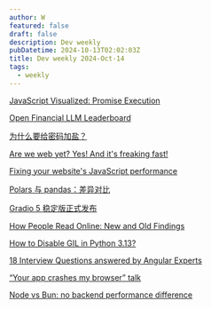 ```yaml
---
author: W
featured: false
draft: false
description: Dev weekly
pubDatetime: 2024-10-13T02:02:03Z
title: Dev weekly 2024-Oct-14
tags:
  - weekly
---
```


[JavaScript Visualized: Promise Execution](https://www.lydiahallie.com/blog/promise-execution)

[Open Financial LLM Leaderboard](https://huggingface.co/spaces/TheFinAI/Open-Financial-LLM-Leaderboard)

[为什么要给密码加盐？](https://mp.weixin.qq.com/s?__biz=MzkxMDE5NzE4Mg%3D%3D&abtest_cookie=AAACAA%3D%3D&ascene=56&chksm=c03d8005448ff3defa82842d60d6b38e2d5f4de53591e21c2e8674ee339ef243be2c6c60f564&clicktime=1728434675&countrycode=CN&devicetype=android-34&enterid=1728434675&exportkey=n_ChQIAhIQBoUpTlO7%2FoNs7nwS7SmudhLaAQIE97dBBAEAAAAAADmbCtFcYdcAAAAOpnltbLcz9gKNyK89dVj02NSrm%2FTaBUYUuuJGTS35rLP%2BIoaIaIgxzue5emOYlrYeu2V7NYBKg6nfppFhaoh1rKuJKWcGntT9XZcjIRrg0b3oB%2BLwgvV8hJR3TgD3%2B7Cm4LxCKmA1%2FmleHIfFoRC7OfIu3jQkYmgGQVexK8HnS%2BRK%2B6FbaFdAlkRFAIywqP0qP0iPgN3NUXn0ARCsdQFuMTNh%2BR6bW25CP4uiRei4LgEL1jNcp57Ycwsbk5XKNodqH%2BkH&fasttmpl_flag=0&fasttmpl_fullversion=7417968-zh_CN-zip&fasttmpl_type=0&finder_biz_enter_id=4&flutter_pos=27&idx=1&lang=zh_CN&mid=2247484981&nettype=3gnet&pass_ticket=P%2FFhSt9T37l2WTc5dXTMEL31bI2ORl5gFNthM66QsnPWe1iIqsaxWproH0teUK9%2F&ranksessionid=1728433469&realreporttime=1728434675194&scene=90&session_us=gh_628c91685404&sessionid=1728433598&sn=40567ed05484ea867e630b7e32d2d64a&subscene=93&version=28003339&wx_header=3&xtrack=1)

[Are we web yet? Yes! And it's freaking fast!](https://www.arewewebyet.org/)

[Fixing your website's JavaScript performance](https://developer.mozilla.org/en-US/blog/fix-javascript-performance/)

[Polars 与 pandas：差异对比](https://blog.jetbrains.com/zh-hans/pycharm/2024/07/polars-vs-pandas/)

[Gradio 5 稳定版正式发布](https://mp.weixin.qq.com/s?__biz=Mzk0MDQyNTY4Mw%3D%3D&abtest_cookie=AAACAA%3D%3D&ascene=56&chksm=c39acbada727fd29ea311a910cec5d483f85fb6b4defb670adea4f23b47bf2a193d53f4d51cc&clicktime=1728551359&countrycode=CN&devicetype=android-34&enterid=1728551359&exportkey=n_ChQIAhIQf%2FPvgrYV4%2BZNtOaSMkaiDxLjAQIE97dBBAEAAAAAAOoBGMlyd4MAAAAOpnltbLcz9gKNyK89dVj0VIbmTCtrC8ePO9o5svr94mKrJAJ5lfo%2BTm6OPWEY2vuJlfyg6hsmn9gHDDdSfw5M8f0ZNTfGiXHffHQ%2F96ur5vbPbwKhcXV0d3B%2BHYafR%2B4NH69SBhktshQDX%2BXOxCG8i1MOKUs9m22Vsz3YICF2ouf7ilHLUdn3jKvKp3N0g9oFeu2oBoZXDXDmb2uN3318%2BaJz54AnDJHtA%2BHl5BD5u1Q1kwF57KmSl4ub0LKA9%2Bg%2F%2BoZtfwQOmZchwXuE&fasttmpl_flag=0&fasttmpl_fullversion=7420685-zh_CN-zip&fasttmpl_type=0&finder_biz_enter_id=4&flutter_pos=2&idx=1&lang=zh_CN&mid=2247493083&nettype=WIFI&pass_ticket=VuzioivwkDSZhrJIQGwqdfJWLeQSRT3ZyfLUwNlmIRMOhzgtqGjHNV6B5HZQ7UCw&ranksessionid=1728551245&realreporttime=1728551359814&scene=90&session_us=gh_504339124f0f&sessionid=1728551251&sn=e829ff7c33c623bfcaef4bdf6d219eaa&subscene=93&version=280033f2&wx_header=3&xtrack=1)

[How People Read Online: New and Old Findings](https://www.nngroup.com/articles/how-people-read-online/)

[How to Disable GIL in Python 3.13?](https://geekpython.in/how-to-disable-gil-in-python)

[18 Interview Questions answered by Angular Experts](https://www.angularspace.com/18-interview-questions-answered-by-angular-experts-live-post/)

[“Your app crashes my browser” talk](https://www.phpied.com/your-app-crashes-my-browser-talk/)

[Node vs Bun: no backend performance difference](https://evertheylen.eu/p/node-vs-bun/)

[]()

[]()

[]()

[]()

[]()

[]()

[]()

[]()

[]()

[]()

[]()

[]()

[]()

[]()

[]()

[]()

[]()

[]()

[]()

[]()

[]()

[]()

[]()

[]()

[]()

[]()

[]()

[]()

[]()

[]()

[]()

[]()

[]()

[]()

[]()

[]()

[]()

[]()

[]()

[]()

[]()

[]()

[]()

[]()

[]()

[]()

[]()

[]()

[]()

[]()

[]()

[]()

[]()

[]()

[]()

[]()

[]()

[]()

[]()

[]()

[]()

[]()

[]()

[]()

[]()

[]()

[]()

[]()

[]()

[]()

[]()

[]()

[]()

[]()

[]()

[]()

[]()

[]()

[]()

[]()

[]()

[]()

[]()

[]()

[]()

[]()

[]()

[]()

[]()

[]()

[]()

[]()

[]()

[]()

[]()

[]()

[]()

[]()

[]()

[]()

[]()

[]()

[]()

[]()

[]()

[]()

[]()

[]()

[]()

[]()

[]()

[]()

[]()

[]()

[]()

[]()

[]()

[]()

[]()

[]()

[]()

[]()

[]()

[]()

[]()

[]()

[]()

[]()

[]()

[]()

[]()

[]()

[]()

[]()

[]()

[]()

[]()

[]()

[]()

[]()

[]()

[]()

[]()

[]()

[]()

[]()

[]()

[]()

[]()

[]()

[]()

[]()

[]()

[]()

[]()

[]()

[]()

[]()

[]()

[]()

[]()

[]()

[]()

[]()

[]()

[]()

[]()

[]()

[]()

[]()

[]()

[]()

[]()

[]()

[]()

[]()

[]()

[]()

[]()

[]()

[]()

[]()

[]()

[]()

[]()

[]()

[]()

[]()

[]()

[]()

[]()

[]()

[]()

[]()

[]()

[]()

[]()

[]()

[]()

[]()

[]()

[]()

[]()

[]()

[]()

[]()

[]()

[]()

[]()

[]()

[]()

[]()

[]()

[]()

[]()

[]()

[]()

[]()

[]()

[]()

[]()

[]()

[]()

[]()

[]()

[]()

[]()

[]()

[]()

[]()

[]()

[]()

[]()

[]()

[]()

[]()

[]()

[]()

[]()

[]()

[]()

[]()

[]()

[]()

[]()

[]()

[]()

[]()

[]()

[]()

[]()

[]()

[]()

[]()

[]()

[]()

[]()

[]()

[]()

[]()

[]()

[]()

[]()

[]()

[]()

[]()

[]()

[]()

[]()

[]()

[]()

[]()

[]()

[]()

[]()

[]()

[]()

[]()

[]()

[]()

[]()

[]()

[]()

[]()

[]()

[]()

